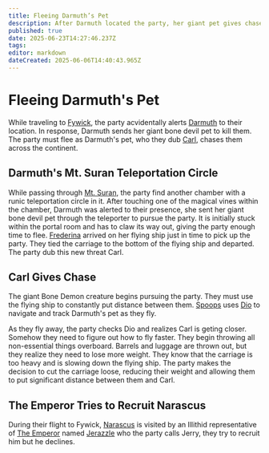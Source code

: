 ```yaml
---
title: Fleeing Darmuth’s Pet
description: After Darmuth located the party, her giant pet gives chase
published: true
date: 2025-06-23T14:27:46.237Z
tags: 
editor: markdown
dateCreated: 2025-06-06T14:40:43.965Z
---
```


# Fleeing Darmuth's Pet
While traveling to [Fywick](/locations/Mardun/Fywick), the party acvidentally alerts [Darmuth](/characters/Darmuth) to their location. In response, Darmuth sends her giant bone devil pet to kill them. The party must flee as Darmuth's pet, who they dub [Carl](/characters/carl), chases them across the continent. 


## Darmuth's Mt. Suran Teleportation Circle
While passing through [Mt. Suran](/locations/mt-suran), the party find another chamber with a runic teleportation circle in it. After touching one of the magical vines within the chamber, Darmuth was alerted to their presence, she sent her giant bone devil pet through the teleporter to pursue the party. It is initially stuck within the portal room and has to claw its way out, giving the party enough time to flee. [Frederina](/characters/Frederina) arrived on her flying ship just in time to pick up the party. They tied the carriage to the bottom of the flying ship and departed. The party dub this new threat Carl.

## Carl Gives Chase
The giant Bone Demon creature begins pursuing the party. They must use the flying ship to constantly put distance between them. [Spoops](/characters/spoops) uses [Dio](/items/dio) to navigate and track Darmuth's pet as they fly.

As they fly away, the party checks Dio and realizes Carl is geting closer. Somehow they need to figure out how to fly faster. They begin throwing all non-essential things overboard. Barrels and luggage are thrown out, but they realize they need to lose more weight. They know that the carriage is too heavy and is slowing down the flying ship. The party makes the decision to cut the carriage loose, reducing their weight and allowing them to put significant distance between them and Carl.


## The Emperor Tries to Recruit Narascus 
During their flight to Fywick, [Narascus](/characters/Narascus) is visited by an Illithid representative of [The Emperor](/characters/Emperor) named [Jerazzle](/characters/jerazzle) who the party calls Jerry, they try to recruit him but he declines. 